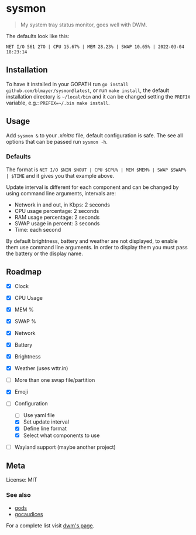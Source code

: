# sysmon

> My system tray status monitor, goes well with DWM.

The defaults look like this:

`NET I/O 561 27O | CPU 15.67% | MEM 28.23% | SWAP 10.65% | 2022-03-04 18:23:14`


## Installation

To have it installed in your GOPATH run `go install github.com/blmayer/sysmon@latest`, or
run `make install`, the default installation directory is `~/local/bin` and it can be changed
setting the `PREFIX` variable, e.g.: `PREFIX=~/.bin make install`.


## Usage

Add `sysmon &` to your *.xinitrc* file, default configuration
is safe. The see all options that can be passed run `sysmon -h`.


### Defaults

The format is `NET I/O $NIN $NOUT | CPU $CPU% | MEM $MEM% | SWAP $SWAP% | $TIME`
and it gives you that example above.

Update interval is different for each component and can be changed by using
command line arguments, intervals are:

- Network in and out, in Kbps: 2 seconds
- CPU usage percentage: 2 seconds
- RAM usage percentage: 2 seconds
- SWAP usage in percent: 3 seconds
- Time: each second

By default brightness, battery and weather are not displayed, to enable them
use command line arguments. In order to display them you must pass the battery
or the display name.


## Roadmap

- [x] Clock
- [x] CPU Usage
- [x] MEM %
- [x] SWAP %
- [x] Network
- [x] Battery
- [x] Brightness
- [x] Weather (uses wttr.in)
- [ ] More than one swap file/partition
- [x] Emoji
- [ ] Configuration
  - [ ] Use yaml file
  - [X] Set update interval
  - [X] Define line format
  - [X] Select what components to use
- [ ] Wayland support (maybe another project)


## Meta

License: MIT


### See also

- [gods](https://github.com/schachmat/gods)
- [gocaudices](https://github.com/lordrusk/gocaudices)

For a complete list visit [dwm's page](https://dwm.suckless.org/status_monitor/).
